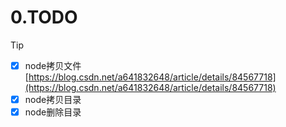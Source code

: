 <!--
 * @version: v0.0.1
 * @Author: hailong.chen
 * @Date: 2019-12-28 22:59:06
 * @LastEditors  : hailong.chen
 * @LastEditTime : 2019-12-28 23:06:21
 * @Descripttion: 
 -->
# 0.TODO



> [!TIP]
- [x] node拷贝文件
[https://blog.csdn.net/a641832648/article/details/84567718](https://blog.csdn.net/a641832648/article/details/84567718)
- [x] node拷贝目录
- [x] node删除目录